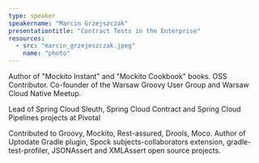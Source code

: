 ```yaml
---
type: speaker
speakername: "Marcin Grzejszczak"
presentationtitle: "Contract Tests in the Enterprise"
resources:
  - src: "marcin_grzejeszczak.jpeg"
    name: "photo"
---
```

Author of "Mockito Instant" and "Mockito Cookbook" books. OSS Contributor. Co-founder of the Warsaw Groovy User Group and Warsaw Cloud Native Meetup.

Lead of Spring Cloud Sleuth, Spring Cloud Contract and Spring Cloud Pipelines projects at Pivotal

Contributed to Groovy, Mockito, Rest-assured, Drools, Moco. Author of Uptodate Gradle plugin, Spock subjects-collaborators extension, gradle-test-profiler, JSONAssert and XMLAssert open source projects.
